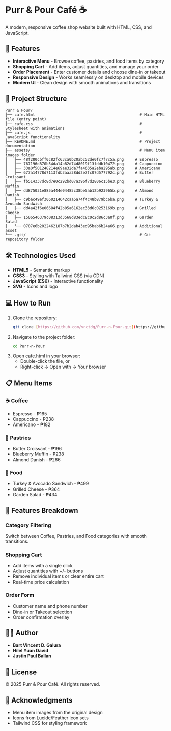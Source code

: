 # Purr & Pour Café ☕

A modern, responsive coffee shop website built with HTML, CSS, and JavaScript.

## 🌟 Features

- **Interactive Menu** - Browse coffee, pastries, and food items by category
- **Shopping Cart** - Add items, adjust quantities, and manage your order
- **Order Placement** - Enter customer details and choose dine-in or takeout
- **Responsive Design** - Works seamlessly on desktop and mobile devices
- **Modern UI** - Clean design with smooth animations and transitions

## 📁 Project Structure
    Purr & Pour/
    ├── cafe.html                                              # Main HTML file (entry point)
    ├── cafe.css                                               # Stylesheet with animations
    ├── cafe.js                                                # JavaScript functionality
    ├── README.md                                              # Project documentation
    ├── assets/                                                # Menu item images folder
    │   ├── 48f280cbff0c82fc63ca0b20abc52de0fc7f7c5a.png     # Espresso
    │   ├── 767196d870b54da14b82d74d8019f13fddb10472.png     # Cappuccino
    │   ├── 33a0f501248214e69ae32da7fa4635a2eba295ab.png     # Americano
    │   ├── 677a14778d7113fdb3aaa38dd2e7fc07d577792c.png     # Butter Croissant
    │   ├── fb514337dc8d7e0c292bd07a396f7d2806c15be3.png     # Blueberry Muffin
    │   ├── dd875031e885a444e04485c38be5ab12b923965b.png     # Almond Danish
    │   ├── c9bac49ef3060214642caa5a74f4c48b879bc6ba.png     # Turkey & Avocado Sandwich
    │   ├── dd4a42f6e06684f42b05a6162ec33d6c0253169b.png     # Grilled Cheese
    │   ├── 1506546379c08313d3568d83edc8c0c2d86c3a0f.png     # Garden Salad
    │   └── 0707e6b2022462187b7b2dab43ed95bab6b24a66.png     # Additional asset
    └── .git/                                                  # Git repository folder
## 🛠️ Technologies Used

- **HTML5** - Semantic markup
- **CSS3** - Styling with Tailwind CSS (via CDN)
- **JavaScript (ES6)** - Interactive functionality
- **SVG** - Icons and logo

## 💻 How to Run

1. Clone the repository:
   ```bash
   git clone [https://github.com/vnctdg/Purr-n-Pour.git](https://github.com/vnctdg/Purr-n-Pour.git)

2. Navigate to the project folder:
   ```bash
   cd Purr-n-Pour
3. Open cafe.html in your browser:
   - Double-click the file, or
   - Right-click → Open with → Your browser


## 📋 Menu Items

### ☕ Coffee
- Espresso - ₱165
- Cappuccino - ₱238
- Americano - ₱182

### 🥐 Pastries
- Butter Croissant - ₱196
- Blueberry Muffin - ₱238
- Almond Danish - ₱266

### 🥪 Food
- Turkey & Avocado Sandwich - ₱499
- Grilled Cheese - ₱364
- Garden Salad - ₱434

## 🎨 Features Breakdown

### Category Filtering
Switch between Coffee, Pastries, and Food categories with smooth transitions.

### Shopping Cart
- Add items with a single click
- Adjust quantities with +/- buttons
- Remove individual items or clear entire cart
- Real-time price calculation

### Order Form
- Customer name and phone number
- Dine-in or Takeout selection
- Order confirmation overlay

## 👨‍💻 Author

- **Bart Vincent D. Galura**
- **Hilel Yuan David**
- **Justin Paul Ballan**

## 📄 License

© 2025 Purr & Pour Café. All rights reserved.

## 🙏 Acknowledgments

- Menu item images from the original design
- Icons from Lucide/Feather icon sets
- Tailwind CSS for styling framework
